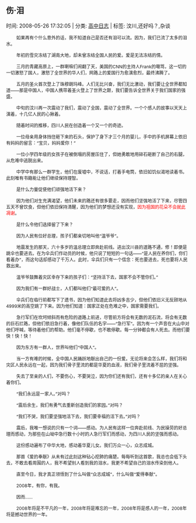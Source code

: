 
<h2>伤·泪</h2>

<span class="time SG_txtc">时间: 2008-05-26 17:32:05 | 分类: [高中日志](./BlogClass_高中日志.md) | 标签: 汶川,还好吗？,杂谈</span>
<!--
<table>
    <tbody>
        <tr>
            <td>时间: 2008-05-26 17:32:05</td>
            <td>分类: [高中日志](./BlogClass_高中日志.md) </td>
            <td> 标签: 汶川,还好吗？,杂谈 </td>
        </tr>
    </tbody>
</table>
-->
<div class="articalContent" id="sina_keyword_ad_area2">
<div style="TEXT-INDENT: 2em">
<p><font style="FONT-SIZE: 12px">如果再有个什么意外的话，我不知道自己是否还有泪可以流。因为，我们已流了太多的泪水。</font></p>
<p><font style="FONT-SIZE: 12px">年初的雪灾冻结了湖南大地，却未曾冻结全国人民的爱。爱是无法冻结的情。</font></p>
<p><font style="FONT-SIZE: 12px">三月的青藏高原上，一群喇嘛们闹翻了天，美国的CNN的主持人Frank的嘲骂，这一切的一切激怒了国人，激怒了全世界的华人们，网路上的爱国行为愈演愈烈，最终沸腾了。</font></p>
<p><font style="FONT-SIZE: 12px">五月的圣火首次登上了珠穆朗玛峰。人们无比兴奋，我们无比激动，我们要让全世界都知道——那是中国人，中国人携带着圣火登上了世界之颠，我们要告诉全世界关于我们国家的强盛。</font></p>
<p><font style="FONT-SIZE: 12px">中旬的汶川再一次震动了我们，震动了全国，震动了全世界。一个个感人的故事以天天上演着，十几亿人民的心揪着。</font></p>
<p><font style="FONT-SIZE: 12px">随着时间的推移，四川人民在创造着一个又一个的奇迹。</font></p>
<p><font style="FONT-SIZE: 12px">一位母亲用身体挡住砸下来的石头，保护了身下才三个月的婴儿，手中的手机屏幕上依旧有妈妈的留言：“宝贝，妈妈爱你！”</font></p>
<p><font style="FONT-SIZE: 12px">一位小学四年级的女孩子在被倒塌的房屋压住了，但她勇敢地用碎石砸断了自己的右腿，从危难中逃脱出来。</font></p>
<p><font style="FONT-SIZE: 12px">中学中有那么一群学生，他们在废墟中，不说话，打着手电筒，依旧如饥似渴地读着书。此刻唯有书籍能让他们继续保持理智。</font></p>
<p><font style="FONT-SIZE: 12px">是什么力量促使他们顽强地活下来？</font></p>
<p><font style="FONT-SIZE: 12px">因为他们对生充满渴望，他们未来的路还有很多要走，因而他们坚强地活了下来，尽管四五天不曾饮食，但他们依旧保持清醒，因为他们的梦想还没有实现，<font color="#FF0000">因为祖国的花朵不会就此凋谢</font>。</font></p>
<p><font style="FONT-SIZE: 12px">是什么令他们选择留了下来？</font></p>
<p><font style="FONT-SIZE: 12px">因为人民有位好总理，孩子们都亲切地叫他“温爷爷”。</font></p>
<p><font style="FONT-SIZE: 12px">地震发生的那天，六十多岁的温总理立即奔赴前线。进出汶川县的道路不通，修！即便是跳伞也要进去。在为伞兵们作动员的时候，他只说了短短的一句话——“是人民在养你们，你们看着办”，而这句话却感动了千万人。此时，伞兵们只有一个信念：死也要进去，死也要将人民救出来。</font></p>
<p><font style="FONT-SIZE: 12px">温爷爷鼓舞着灾区幸存下来的孩子们：“坚持活下去，国家不会不管你们。”</font></p>
<p><font style="FONT-SIZE: 12px">因为我们有一群好战士，人们都叫他们“最可爱的人”。</font></p>
<p><font style="FONT-SIZE: 12px">伞兵们在临行前都写下了遗书，因为他们知道此去将凶多吉少，但他们依旧义无反顾地从4999米的高空跳了下来。因为他们知道：国家正处在危难之中，国家需要我们。</font></p>
<p><font style="FONT-SIZE: 12px">急行军们在坎坷倾斜而有危险的道路上前进，尽管前方将会有无数的泥石流，将会有无数的巨石拦路，但他们依旧急行着，像他们队伍的名字——“急行军”。因为有一个声音在大山中对他们呼喊，等待着他们的帮助。他们毫不停歇，也不敢停歇。每一分钟都会有人死去。而他们要快！快！快！</font></p>
<p><font style="FONT-SIZE: 12px">因为东方有一群人，世界叫他们“中国人”。</font></p>
<p><font style="FONT-SIZE: 12px">当一方有难的时候，全中国人民踊跃地献出自己的一份爱。无论将来会怎么样，我们将和灾区人民永远在一起，因为我们骨子里流的都是华夏的血液，我们骨子里流着不屈的坚强。</font></p>
<p><font style="FONT-SIZE: 12px">失去了至亲的人们，不要伤心，不要哭泣，因为你们还有我们，还有十多亿的亲人在关心着你们。</font></p>
<p><font style="FONT-SIZE: 12px">“我们永远是一家人。”对吗？</font></p>
<p><font style="FONT-SIZE: 12px">“震后余生，我们有勇气去重新创造我们的家园。”对吗？</font></p>
<p><font style="FONT-SIZE: 12px">“我们不哭，我们要坚强地活下去，我们要幸福的活下去。”对吗？</font></p>
<p><font style="FONT-SIZE: 12px">震后，我唯一想说的只有一个词——感动。为人民有这样一位奔赴前线、为民操劳的好总理而感动，为那些在山坳中急行数十小时的人急行军们而感动，为四川人民的坚强而感动。</font></p>
<p><font style="FONT-SIZE: 12px">这份感动遍布了中华大地，感动着华夏儿女。我们万众一心，众志成城。</font></p>
<p><font style="FONT-SIZE: 12px">那首《爱的奉献》从未有过此刻这种钻心挖肺的痛楚。每每听到这首歌，我总也会低下头去，不敢去看周围的人，我不希望别人看到我的泪水，我更不希望自己的泪水传染到他人。</font></p>
<p><font style="FONT-SIZE: 12px">直至今日，我才真正领悟到了什么叫做“众志成城”，什么叫做“爱得奉献”。</font></p>
<p><font style="FONT-SIZE: 12px">2008年，有你，有我。</font></p>
<p><font style="FONT-SIZE: 12px">因而……</font></p>
<p><font style="FONT-SIZE: 12px">2008年将是不平凡的一年，2008年将是难忘的一年，2008年将是感人的一年，2008年将是撼动世界的一年。</font></p>
<p><font style="FONT-SIZE: 12px"> <wbr/></font></p>
</div>
</div>
